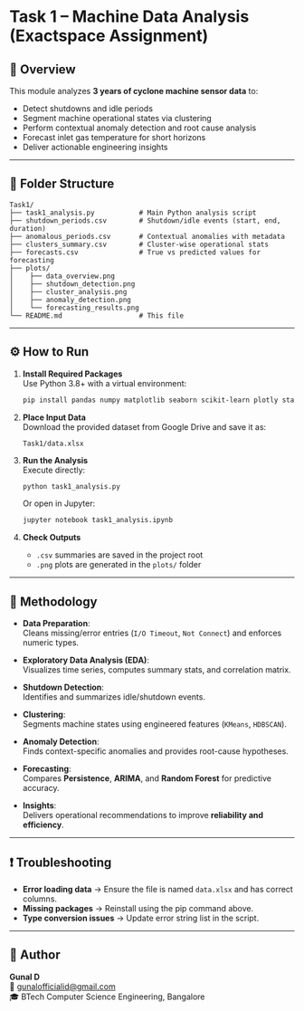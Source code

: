# Task 1 – Machine Data Analysis (Exactspace Assignment)

## 📌 Overview
This module analyzes **3 years of cyclone machine sensor data** to:
- Detect shutdowns and idle periods
- Segment machine operational states via clustering
- Perform contextual anomaly detection and root cause analysis
- Forecast inlet gas temperature for short horizons
- Deliver actionable engineering insights

---

## 📂 Folder Structure

```
Task1/
├── task1_analysis.py           # Main Python analysis script
├── shutdown_periods.csv        # Shutdown/idle events (start, end, duration)
├── anomalous_periods.csv       # Contextual anomalies with metadata
├── clusters_summary.csv        # Cluster-wise operational stats
├── forecasts.csv               # True vs predicted values for forecasting
├── plots/
│    ├── data_overview.png
│    ├── shutdown_detection.png
│    ├── cluster_analysis.png
│    ├── anomaly_detection.png
│    └── forecasting_results.png
└── README.md                   # This file
```

---

## ⚙️ How to Run

1. **Install Required Packages**  
   Use Python 3.8+ with a virtual environment:
   ```bash
   pip install pandas numpy matplotlib seaborn scikit-learn plotly statsmodels hdbscan pyod prophet
   ```

2. **Place Input Data**  
   Download the provided dataset from Google Drive and save it as:
   ```
   Task1/data.xlsx
   ```

3. **Run the Analysis**  
   Execute directly:
   ```bash
   python task1_analysis.py
   ```
   Or open in Jupyter:
   ```bash
   jupyter notebook task1_analysis.ipynb
   ```

4. **Check Outputs**  
   - `.csv` summaries are saved in the project root  
   - `.png` plots are generated in the `plots/` folder  

---

## 🧠 Methodology

- **Data Preparation**:  
  Cleans missing/error entries (`I/O Timeout`, `Not Connect`) and enforces numeric types.  

- **Exploratory Data Analysis (EDA)**:  
  Visualizes time series, computes summary stats, and correlation matrix.  

- **Shutdown Detection**:  
  Identifies and summarizes idle/shutdown events.  

- **Clustering**:  
  Segments machine states using engineered features (`KMeans`, `HDBSCAN`).  

- **Anomaly Detection**:  
  Finds context-specific anomalies and provides root-cause hypotheses.  

- **Forecasting**:  
  Compares **Persistence**, **ARIMA**, and **Random Forest** for predictive accuracy.  

- **Insights**:  
  Delivers operational recommendations to improve **reliability and efficiency**.  

---

## ❗ Troubleshooting

- **Error loading data** → Ensure the file is named `data.xlsx` and has correct columns.  
- **Missing packages** → Reinstall using the pip command above.  
- **Type conversion issues** → Update error string list in the script.  

---

## 👤 Author

**Gunal D**  
📧 [gunalofficialid@gmail.com](mailto:gunalofficialid@gmail.com)  
🎓 BTech Computer Science Engineering, Bangalore  
